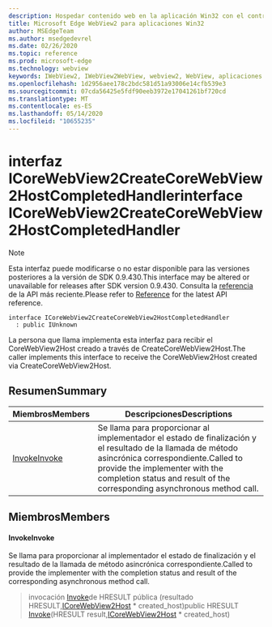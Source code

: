```yaml
---
description: Hospedar contenido web en la aplicación Win32 con el control Microsoft Edge WebView2
title: Microsoft Edge WebView2 para aplicaciones Win32
author: MSEdgeTeam
ms.author: msedgedevrel
ms.date: 02/26/2020
ms.topic: reference
ms.prod: microsoft-edge
ms.technology: webview
keywords: IWebView2, IWebView2WebView, webview2, WebView, aplicaciones Win32, Win32, Edge, ICoreWebView2, ICoreWebView2Host, control de explorador, HTML Edge
ms.openlocfilehash: 1d2956aee178c2bdc581d51a93006e14cfb539e3
ms.sourcegitcommit: 07cda56425e5fdf90eeb3972e17041261bf720cd
ms.translationtype: MT
ms.contentlocale: es-ES
ms.lasthandoff: 05/14/2020
ms.locfileid: "10655235"
---
```

# <span data-ttu-id="e4cac-104">interfaz ICoreWebView2CreateCoreWebView2HostCompletedHandler</span><span class="sxs-lookup"><span data-stu-id="e4cac-104">interface ICoreWebView2CreateCoreWebView2HostCompletedHandler</span></span> 

> [!NOTE]
> <span data-ttu-id="e4cac-105">Esta interfaz puede modificarse o no estar disponible para las versiones posteriores a la versión de SDK 0.9.430.</span><span class="sxs-lookup"><span data-stu-id="e4cac-105">This interface may be altered or unavailable for releases after SDK version 0.9.430.</span></span> <span data-ttu-id="e4cac-106">Consulta la [referencia](../../../webview2-api-reference.md) de la API más reciente.</span><span class="sxs-lookup"><span data-stu-id="e4cac-106">Please refer to [Reference](../../../webview2-api-reference.md) for the latest API reference.</span></span>

```
interface ICoreWebView2CreateCoreWebView2HostCompletedHandler
  : public IUnknown
```

<span data-ttu-id="e4cac-107">La persona que llama implementa esta interfaz para recibir el CoreWebView2Host creado a través de CreateCoreWebView2Host.</span><span class="sxs-lookup"><span data-stu-id="e4cac-107">The caller implements this interface to receive the CoreWebView2Host created via CreateCoreWebView2Host.</span></span>

## <span data-ttu-id="e4cac-108">Resumen</span><span class="sxs-lookup"><span data-stu-id="e4cac-108">Summary</span></span>

 <span data-ttu-id="e4cac-109">Miembros</span><span class="sxs-lookup"><span data-stu-id="e4cac-109">Members</span></span>                        | <span data-ttu-id="e4cac-110">Descripciones</span><span class="sxs-lookup"><span data-stu-id="e4cac-110">Descriptions</span></span>
--------------------------------|---------------------------------------------
[<span data-ttu-id="e4cac-111">Invoke</span><span class="sxs-lookup"><span data-stu-id="e4cac-111">Invoke</span></span>](#invoke) | <span data-ttu-id="e4cac-112">Se llama para proporcionar al implementador el estado de finalización y el resultado de la llamada de método asincrónica correspondiente.</span><span class="sxs-lookup"><span data-stu-id="e4cac-112">Called to provide the implementer with the completion status and result of the corresponding asynchronous method call.</span></span>

## <span data-ttu-id="e4cac-113">Miembros</span><span class="sxs-lookup"><span data-stu-id="e4cac-113">Members</span></span>

#### <span data-ttu-id="e4cac-114">Invoke</span><span class="sxs-lookup"><span data-stu-id="e4cac-114">Invoke</span></span> 

<span data-ttu-id="e4cac-115">Se llama para proporcionar al implementador el estado de finalización y el resultado de la llamada de método asincrónica correspondiente.</span><span class="sxs-lookup"><span data-stu-id="e4cac-115">Called to provide the implementer with the completion status and result of the corresponding asynchronous method call.</span></span>

> <span data-ttu-id="e4cac-116">invocación [Invoke](#invoke)de HRESULT pública (resultado HRESULT,[ICoreWebView2Host](ICoreWebView2Host.md) \* created_host)</span><span class="sxs-lookup"><span data-stu-id="e4cac-116">public HRESULT [Invoke](#invoke)(HRESULT result,[ICoreWebView2Host](ICoreWebView2Host.md) \* created_host)</span></span>

